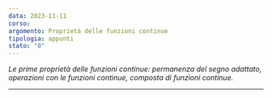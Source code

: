 ```yaml
---
data: 2023-11-11
corso: 
argomento: Proprietà delle funzioni continue
tipologia: appunti
stato: "0"
---
```

*Le prime proprietà delle funzioni continue: permanenza del segno adattato, operazioni con le funzioni continue, composta di funzioni continue.*
- - -